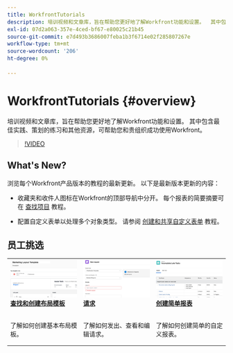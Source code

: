 ```yaml
---
title: WorkfrontTutorials
description: 培训视频和文章库，旨在帮助您更好地了解Workfront功能和设置。  其中包含最佳实践、策划的练习和其他资源，可帮助您和贵组织成功使用Workfront。
exl-id: 07d2a063-357e-4ced-bf67-e80025c21b45
source-git-commit: e7d493b3686007feba1b3f6714e02f285807267e
workflow-type: tm+mt
source-wordcount: '206'
ht-degree: 0%

---
```


# WorkfrontTutorials {#overview}

培训视频和文章库，旨在帮助您更好地了解Workfront功能和设置。  其中包含最佳实践、策划的练习和其他资源，可帮助您和贵组织成功使用Workfront。

>[!VIDEO](https://video.tv.adobe.com/v/335063/?quality=12)

<!-- 

This is the landing page of the user guide. It should be the first list item in the TOC.md file. 
See other user landing pages to get ideas. 

-->

<div id="whats-new-section">

## What&#39;s New?

浏览每个Workfront产品版本的教程的最新更新。 以下是最新版本更新的内容：

* 收藏夹和收件人图标在Workfront的顶部导航中分开。 每个报表的简要摘要可在 <a href="/help/manage-work/projects/find-projects.md">查找项目</a> 教程。

* 配置自定义表单以处理多个对象类型。 请参阅 <a href="/help/custom-data/custom-forms/custom-forms-creating-and-sharing-a-custom-form.md">创建和共享自定义表单</a> 教程。

</div>

<div id="recs-overview-body-1"></div>
<div id="recs-overview-body-2"></div>
<div id="recs-overview-body-3"></div>
<div id="recs-overview-body-4"></div>
<div id="recs-overview-body-5"></div>
<div id="recs-overview-body-6"></div>

<div id="staff-picks-section">

## 员工挑选

<table>
  <tr>
   <td>
      <a href="/help/administration-and-setup/layout-templates/find-layout-templates.md">
      <img alt="查找和创建布局模板" src="./assets/ltemp_01.png"/>
      </a>
      <div>
         <a href="/help/administration-and-setup/layout-templates/find-layout-templates.md"><strong>查找和创建布局模板</strong></a>
<!----         <br/><em>foo</em> --->
      </div>
      <p>
        <br/>
         了解如何创建基本布局模板。
      </p>
    </td>
   <td>
      <a href="/help/manage-work/issues-requests/make-a-request.md">
      <img alt="请求" src="./assets/nrequest_01.png"/>
      </a>
      <div>
         <a href="/help/manage-work/issues-requests/make-a-request.md"><strong>请求</strong></a>
<!----         <br/><em>foo</em> --->
      </div>
      <p>
      <br/>
         了解如何发出、查看和编辑请求。
      </p>

<td>
      <a href="/help/reporting/basic-reporting/create-a-simple-report.md">
      <img alt="创建简单报表" src="./assets/sreport_01.png"/>
      </a>
      <div>
         <a href="/help/reporting/basic-reporting/create-a-simple-report.md"><strong>创建简单报表</strong></a>
<!----         <br/><em>foo</em> --->
      </div>
      <p>
        <br/>
         了解如何创建简单的自定义报表。
      </p>
    </td>
  </tr>
</table>

</div>
